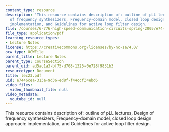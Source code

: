 ```yaml
---
content_type: resource
description: 'This resource contains description of: outline of pLL lectures, Design
  of frequency synthesizers, Frequency-domain model, closed loop design approach:
  implementation, and Guidelines for active loop filter design.'
file: /courses/6-776-high-speed-communication-circuits-spring-2005/e7446cea313a9d36ed8ff44ccf34ebd6_lec23.pdf
file_type: application/pdf
learning_resource_types:
- Lecture Notes
license: https://creativecommons.org/licenses/by-nc-sa/4.0/
ocw_type: OCWFile
parent_title: Lecture Notes
parent_type: CourseSection
parent_uid: ad5ac1a3-bf75-d708-1325-0e728f9831b3
resourcetype: Document
title: lec23.pdf
uid: e7446cea-313a-9d36-ed8f-f44ccf34ebd6
video_files:
  video_thumbnail_file: null
video_metadata:
  youtube_id: null
---
```

This resource contains description of: outline of pLL lectures, Design of frequency synthesizers, Frequency-domain model, closed loop design approach: implementation, and Guidelines for active loop filter design.